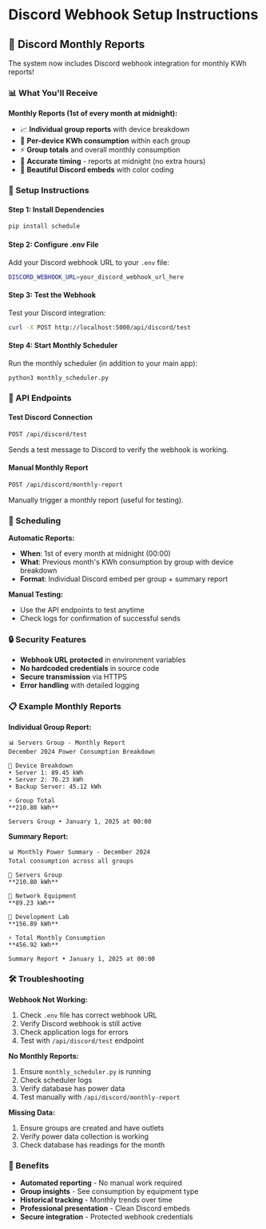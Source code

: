 # Discord Webhook Setup Instructions

## 🔔 Discord Monthly Reports

The system now includes Discord webhook integration for monthly KWh reports!

### 📊 What You'll Receive

**Monthly Reports (1st of every month at midnight):**
- 📈 **Individual group reports** with device breakdown
- 🔌 **Per-device KWh consumption** within each group
- ⚡ **Group totals** and overall monthly consumption
- 📅 **Accurate timing** - reports at midnight (no extra hours)
- 🎨 **Beautiful Discord embeds** with color coding

### 🚀 Setup Instructions

#### Step 1: Install Dependencies
```bash
pip install schedule
```

#### Step 2: Configure .env File
Add your Discord webhook URL to your `.env` file:
```bash
DISCORD_WEBHOOK_URL=your_discord_webhook_url_here
```

#### Step 3: Test the Webhook
Test your Discord integration:
```bash
curl -X POST http://localhost:5000/api/discord/test
```

#### Step 4: Start Monthly Scheduler
Run the monthly scheduler (in addition to your main app):
```bash
python3 monthly_scheduler.py
```

### 🎯 API Endpoints

#### Test Discord Connection
```bash
POST /api/discord/test
```
Sends a test message to Discord to verify the webhook is working.

#### Manual Monthly Report
```bash
POST /api/discord/monthly-report
```
Manually trigger a monthly report (useful for testing).

### 📅 Scheduling

**Automatic Reports:**
- **When**: 1st of every month at midnight (00:00)
- **What**: Previous month's KWh consumption by group with device breakdown
- **Format**: Individual Discord embed per group + summary report

**Manual Testing:**
- Use the API endpoints to test anytime
- Check logs for confirmation of successful sends

### 🔒 Security Features

- **Webhook URL protected** in environment variables
- **No hardcoded credentials** in source code
- **Secure transmission** via HTTPS
- **Error handling** with detailed logging

### 📋 Example Monthly Reports

**Individual Group Report:**
```
📊 Servers Group - Monthly Report
December 2024 Power Consumption Breakdown

🔌 Device Breakdown
• Server 1: 89.45 kWh
• Server 2: 76.23 kWh
• Backup Server: 45.12 kWh

⚡ Group Total
**210.80 kWh**

Servers Group • January 1, 2025 at 00:00
```

**Summary Report:**
```
📊 Monthly Power Summary - December 2024
Total consumption across all groups

🔌 Servers Group
**210.80 kWh**

🔌 Network Equipment  
**89.23 kWh**

🔌 Development Lab
**156.89 kWh**

⚡ Total Monthly Consumption
**456.92 kWh**

Summary Report • January 1, 2025 at 00:00
```

### 🛠️ Troubleshooting

**Webhook Not Working:**
1. Check `.env` file has correct webhook URL
2. Verify Discord webhook is still active
3. Check application logs for errors
4. Test with `/api/discord/test` endpoint

**No Monthly Reports:**
1. Ensure `monthly_scheduler.py` is running
2. Check scheduler logs
3. Verify database has power data
4. Test manually with `/api/discord/monthly-report`

**Missing Data:**
1. Ensure groups are created and have outlets
2. Verify power data collection is working
3. Check database has readings for the month

### 🎉 Benefits

- **Automated reporting** - No manual work required
- **Group insights** - See consumption by equipment type
- **Historical tracking** - Monthly trends over time
- **Professional presentation** - Clean Discord embeds
- **Secure integration** - Protected webhook credentials
